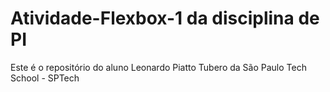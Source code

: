 # Atividade-Flexbox-1 da disciplina de PI
Este é o repositório do aluno Leonardo Piatto Tubero da São Paulo Tech School - SPTech

